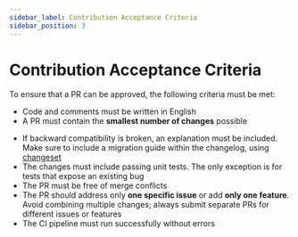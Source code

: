 ```yaml
---
sidebar_label: Contribution Acceptance Criteria
sidebar_position: 3
---
```


# Contribution Acceptance Criteria

To ensure that a PR can be approved, the following criteria must be met:

- Code and comments must be written in English
- A PR must contain the **smallest number of changes** possible

[//]: # (- If the pr_enrich workflow assigns the size/large label, a justification for the PR's size must be provided)
- If backward compatibility is broken, an explanation must be included. Make sure to include a migration guide within the changelog, using [changeset](changeset.md)
- The changes must include passing unit tests. The only exception is for tests that expose an existing bug
- The PR must be free of merge conflicts
- The PR should address only **one specific issue** or add **only one feature**. Avoid combining multiple changes; always submit separate PRs for different issues or features
- The CI pipeline must run successfully without errors
